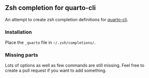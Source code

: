 ## Zsh completion for quarto-cli

An attempt to create zsh completion definitions for [quarto-cli](https://github.com/quarto-dev/quarto-cli).

### Installation

Place the `_quarto` file in `~/.zsh/completions/`.

### Missing parts

Lots of options as well as few commands are still missing. Feel free to create a pull request
if you want to add something.
